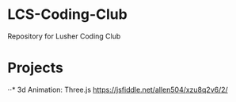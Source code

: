 # LCS-Coding-Club
Repository for Lusher Coding Club

# Projects 
⋅⋅* 3d Animation: Three.js https://jsfiddle.net/allen504/xzu8q2v6/2/
